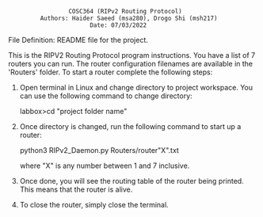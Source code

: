 
                     COSC364 (RIPv2 Routing Protocol)
             Authors: Haider Saeed (msa280), Drogo Shi (msh217)
                           Date: 07/03/2022


File Definition: README file for the project.

This is the RIPV2 Routing Protocol program instructions. You have a list of 7 routers you can run.
The router configuration filenames are available in the 'Routers' folder. 
To start a router complete the following steps:



1) Open terminal in Linux and change directory to project workspace. 
   You can use the following command to change directory:
   
   labbox>cd "project folder name"


2) Once directory is changed, run the following command to start up a router:

   python3 RIPv2_Daemon.py Routers/router"X".txt 

   where "X" is any number between 1 and 7 inclusive. 

3) Once done, you will see the routing table of the router being printed. 
   This means that the router is alive.


4) To close the router, simply close the terminal.


